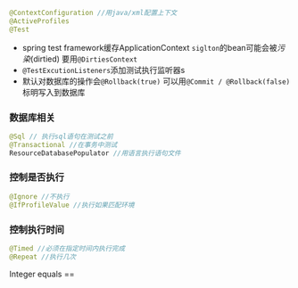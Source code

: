 ```java
@ContextConfiguration //用java/xml配置上下文
@ActiveProfiles
@Test
```

- spring test framework缓存ApplicationContext `siglton`的bean可能会被*污染*(dirtied) 要用`@DirtiesContext`
- `@TestExcutionListeners`添加测试执行监听器s
- 默认对数据库的操作会`@Rollback(true)` 可以用`@Commit / @Rollback(false)`标明写入到数据库

### 数据库相关
```java
@Sql // 执行sql语句在测试之前     
@Transactional //在事务中测试
ResourceDatabasePopulator //用语言执行语句文件
```

### 控制是否执行
```java
@Ignore //不执行
@IfProfileValue //执行如果匹配环境
```

### 控制执行时间
```java
@Timed //必须在指定时间内执行完成
@Repeat //执行几次
```

Integer equals ==
